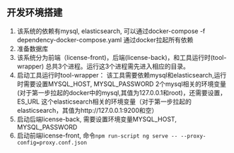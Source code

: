 ## 开发环境搭建
1. 该系统的依赖有mysql, elasticsearch, 可以通过docker-compose -f dependency-docker-compose.yaml 通过docker拉起所有依赖
2. 准备数据库
3. 该系统分为前端（license-front)，后端(license-back)，和工具运行时(tool-wrapper) 总共3个进程。运行这3个进程需先进入相应的目录。
4. 启动工具运行时tool-wrapper： 该工具需要依赖mysql和elasticsearch,运行时需要设置MYSQL_HOST, MYSQL_PASSWORD 2个mysql相关的环境变量
(对于第一步拉起的docker中的mysql,其值为127.0.0.1和root)，还需要设置，ES_URL 这个elasticsearch相关的环境变量（对于第一步拉起的
elasticsearch，其值为http://127.0.0.1:9200和空）
5. 启动后端license-back, 需要设置环境变量MYSQL_HOST, MYSQL_PASSWORD
5. 启动前端license-front, 命令`npm run-script ng serve -- --proxy-config=proxy.conf.json`
